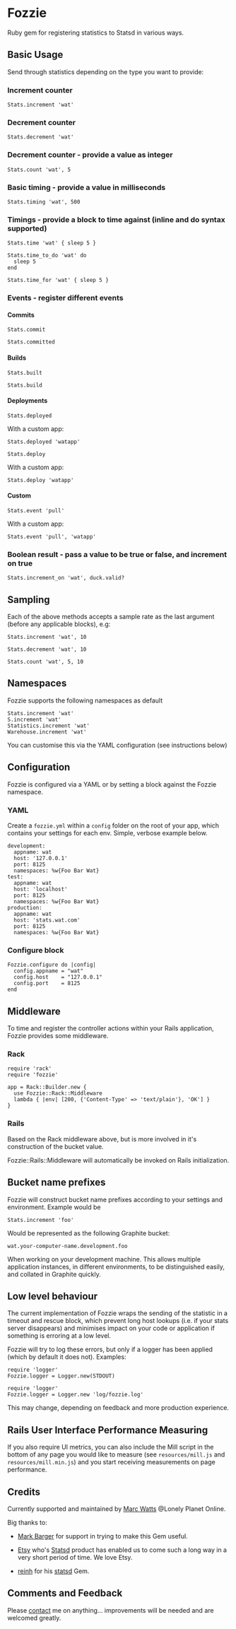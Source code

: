 # Fozzie

Ruby gem for registering statistics to Statsd in various ways.

## Basic Usage

Send through statistics depending on the type you want to provide:

### Increment counter

    Stats.increment 'wat'

### Decrement counter

    Stats.decrement 'wat'

### Decrement counter - provide a value as integer

    Stats.count 'wat', 5

### Basic timing - provide a value in milliseconds

    Stats.timing 'wat', 500

### Timings - provide a block to time against (inline and do syntax supported)

    Stats.time 'wat' { sleep 5 }

    Stats.time_to_do 'wat' do
      sleep 5
    end

    Stats.time_for 'wat' { sleep 5 }

### Events - register different events


#### Commits

    Stats.commit

    Stats.committed

#### Builds

    Stats.built

    Stats.build

#### Deployments

    Stats.deployed

  With a custom app:

    Stats.deployed 'watapp'

    Stats.deploy

  With a custom app:

    Stats.deploy 'watapp'

#### Custom

    Stats.event 'pull'

  With a custom app:

    Stats.event 'pull', 'watapp'

### Boolean result - pass a value to be true or false, and increment on true

    Stats.increment_on 'wat', duck.valid?

## Sampling

Each of the above methods accepts a sample rate as the last argument (before any applicable blocks), e.g:

    Stats.increment 'wat', 10

    Stats.decrement 'wat', 10

    Stats.count 'wat', 5, 10

## Namespaces

Fozzie supports the following namespaces as default

    Stats.increment 'wat'
    S.increment 'wat'
    Statistics.increment 'wat'
    Warehouse.increment 'wat'

You can customise this via the YAML configuration (see instructions below)

## Configuration

Fozzie is configured via a YAML or by setting a block against the Fozzie namespace.

### YAML

Create a `fozzie.yml` within a `config` folder on the root of your app, which contains your settings for each env. Simple, verbose example below.

    development:
      appname: wat
      host: '127.0.0.1'
      port: 8125
      namespaces: %w{Foo Bar Wat}
    test:
      appname: wat
      host: 'localhost'
      port: 8125
      namespaces: %w{Foo Bar Wat}
    production:
      appname: wat
      host: 'stats.wat.com'
      port: 8125
      namespaces: %w{Foo Bar Wat}

### Configure block

    Fozzie.configure do |config|
      config.appname = "wat"
      config.host    = "127.0.0.1"
      config.port    = 8125
    end

## Middleware

To time and register the controller actions within your Rails application, Fozzie provides some middleware.

### Rack

    require 'rack'
    require 'fozzie'

    app = Rack::Builder.new {
      use Fozzie::Rack::Middleware
      lambda { |env| [200, {'Content-Type' => 'text/plain'}, 'OK'] }
    }

### Rails

Based on the Rack middleware above, but is more involved in it's construction of the bucket value.

Fozzie::Rails::Middleware will automatically be invoked on Rails initialization.

## Bucket name prefixes

Fozzie will construct bucket name prefixes according to your settings and environment. Example would be

    Stats.increment 'foo'

Would be represented as the following Graphite bucket:

    wat.your-computer-name.development.foo

When working on your development machine. This allows multiple application instances, in different environments, to be distinguished easily, and collated in Graphite quickly.

## Low level behaviour

The current implementation of Fozzie wraps the sending of the statistic in a timeout and rescue block, which prevent long host lookups (i.e. if your stats server disappears) and minimises impact on your code or application if something is erroring at a low level.

Fozzie will try to log these errors, but only if a logger has been applied (which by default it does not). Examples:
  
    require 'logger'
    Fozzie.logger = Logger.new(STDOUT)

    require 'logger'
    Fozzie.logger = Logger.new 'log/fozzie.log'

This may change, depending on feedback and more production experience.

## Rails User Interface Performance Measuring

If you also require UI metrics, you can also include the Mill script in the bottom of any page you would like to measure (see `resources/mill.js` and `resources/mill.min.js`) and you start receiving measurements on page performance.

## Credits

Currently supported and maintained by [Marc Watts](marc.watts@lonelyplanet.co.uk) @Lonely Planet Online.

Big thanks to:

* [Mark Barger](mark.barger@lonelyplanet.co.uk) for support in trying to make this Gem useful.

* [Etsy](http://codeascraft.etsy.com/) who's [Statsd](https://github.com/etsy/statsd) product has enabled us to come such a long way in a very short period of time. We love Etsy.

* [reinh](https://github.com/reinh/statsd) for his [statsd](https://github.com/reinh/statsd) Gem.

## Comments and Feedback

Please [contact](marc.watts@lonelyplanet.co.uk) me on anything... improvements will be needed and are welcomed greatly.